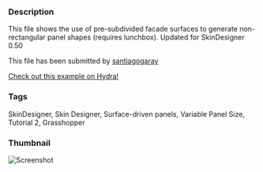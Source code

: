 ### Description
This file shows the use of pre-subdivided facade surfaces to generate non-rectangular panel shapes (requires lunchbox).
Updated for SkinDesigner 0.50

This file has been submitted by [santiagogaray](https://github.com/santiagogaray)

[Check out this example on Hydra!](http://hydrashare.github.io/hydra/viewer?owner=santiagogaray&fork=hydra&id=SD_VariablePanelSizes_Tutorial_2)
### Tags
SkinDesigner, Skin Designer, Surface-driven panels, Variable Panel Size, Tutorial 2, Grasshopper
### Thumbnail
![Screenshot](https://raw.githubusercontent.com/santiagogaray/hydra/master/SD_VariablePanelSizes_Tutorial_2/thumbnail.png)
